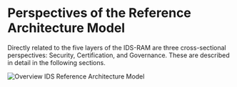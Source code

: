 # Perspectives of the Reference Architecture Model #

Directly related to the five layers of the IDS-RAM are three cross-sectional perspectives: Security, Certification, and Governance. These are described in detail in the following sections.

![Overview IDS Reference Architecture Model](./media/image11.png)
